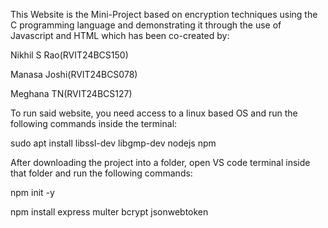 This Website is the Mini-Project based on encryption techniques using the C programming language and demonstrating it through the use of Javascript and HTML which has been co-created by:

Nikhil S Rao(RVIT24BCS150)

Manasa Joshi(RVIT24BCS078)

Meghana TN(RVIT24BCS127)

To run said website, you need access to a linux based OS and run the following commands inside the terminal:

sudo apt install libssl-dev libgmp-dev nodejs npm

After downloading the project into a folder, open VS code terminal inside that folder and run the following commands:

npm init -y

npm install express multer bcrypt jsonwebtoken
